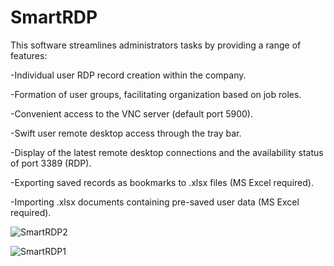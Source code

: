 # SmartRDP

This software streamlines administrators tasks by providing a range of features:

-Individual user RDP record creation within the company.

-Formation of user groups, facilitating organization based on job roles.

-Convenient access to the VNC server (default port 5900).

-Swift user remote desktop access through the tray bar.

-Display of the latest remote desktop connections and the availability status of port 3389 (RDP).

-Exporting saved records as bookmarks to .xlsx files (MS Excel required).

-Importing .xlsx documents containing pre-saved user data (MS Excel required).

![SmartRDP2](https://github.com/pavelstriz/SmartRDP/assets/116072652/efb3b710-a6b4-4e13-ba37-e8877b6e9eff)

![SmartRDP1](https://github.com/pavelstriz/SmartRDP/assets/116072652/c82642cf-b56f-4e98-a8ce-b544407483c0)

